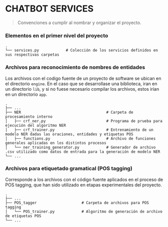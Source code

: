 CHATBOT SERVICES
============================

> Convenciones a cumplir al nombrar y organizar el proyecto.

### Elementos en el primer nivel del proyecto
    .
    └── services.py            # Colección de los servicios definidos en sus respectivas carpetas

### Archivos para reconocimiento de nombres de entidades

Los archivos con el codigo fuente de un proyecto de software se ubican en el 
directorio `engine`. En el caso que se desarrollase una biblioteca, iran en 
un directorio `lib`, y  si no fuese necesario compilar los archivos, estos 
irían en un directorio `app`.

    .
    ├── ...
    ├── NER                                      # Carpeta de procesamiento interno
    │   ├── crf_ner.py                           # Programa de prueba para ejecución del algoritmo NER
    │   ├── crf_trainer.py                       # Entrenamiento de un modelo NER dadas las oraciones, entidades y etiquetas POS
    │   ├── functions.py                         # Archivo de funciones generales aplicadas en los distintos procesos
    │   └── ner_training_generator.py            # Generador de archivo .csv utilizado como datos de entrada para la generación de modelo NER
    └── ...

### Archivos para etiquetado gramatical (POS tagging)

Corresponde a los archivos con el código fuente aplicados en el proceso de POS tagging, que han sido utilizado en etapas experimentales
del proyecto.

    .
    ├── ...
    ├── POS_tagger                    # Carpeta de archivos para POS tagging
    │   └── POS_trainer.py            # Algoritmo de generación de archivo de etiquetas POS
    └── ...

